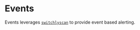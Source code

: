# Events

Events leverages [`switchlyscan`](../switchlyscan/README.md) to provide event based alerting.
